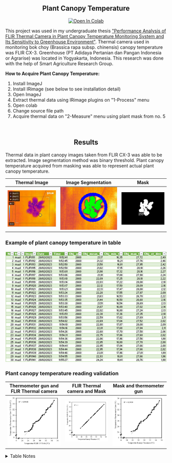 ## <div align="center">Plant Canopy Temperature</div>

<div align="center">
    <a href="https://colab.research.google.com/github/chizukeiku/PlantCanopyTemperature/blob/main/PlantCanopyMask.ipynb"><img src="https://colab.research.google.com/assets/colab-badge.svg" alt="Open In Colab"></a>
  </div>

This project was used in my undergraduate thesis <a href="https://etd.repository.ugm.ac.id/penelitian/detail/226056">"Performance Analysis of FLIR Thermal Camera in Plant Canopy Temperature Monitoring System and Its Sensitivity to Greenhouse Environment"</a>. Thermal camera used in monitoring bok choy (Brassica rapa subsp. chinensis) canopy temperature was FLIR CX-3. Greenhouse (PT Adidaya Pertanian dan Pangan Indonesia or Agrarise) was located in Yogyakarta, Indonesia. This research was done with the help of Smart Agriculture Research Group.

**How to Acquire Plant Canopy Temperature:**
<br>
1. Install ImageJ
2. Install IRimage (see below to see installation detail)
3. Open ImageJ
4. Extract thermal data using IRimage plugins on "1-Process" menu
5. Open colab 
6. Change source file path
7. Acquire thermal data on "2-Measure" menu using plant mask from no. 5
</div>
</br>

## <div align="center">Results</div>

Thermal data in plant canopy images taken from FLIR CX-3 was able to be extracted. Image segmentation method was binary threshold. Plant canopy temperature acquired from masking was able to represent actual plant canopy temperature.

|                 Thermal Image                       |        Image Segmentation                                 | Mask                                        |
|-----------------------------------------------------|-----------------------------------------------------------|---------------------------------------------|
|<img width="680" src="results/result1.jpg" title="Thermal Image">| <img src="results/result2.png" title="Image Segmentation">| <img width="680" src="results/result3.png" title="Mask">|

### Example of plant canopy temperature in table
<p align="center"><img width="680" src="results/result4.png">

### Plant canopy temperature reading validation
| Thermometer gun and FLIR Thermal camera             | FLIR Thermal camera and Mask                              | Mask and thermometer gun                    |
|-----------------------------------------------------|-----------------------------------------------------------|---------------------------------------------|
|<img src="results/result5.png" title="Thermal Image" width="500">| <img src="results/result6.png" title="Image Segmentation" width="500">| <img src="results/result7.png" title="Mask" width="500">|
<details>
  <summary>Table Notes</summary>
    * Thermometer gun and FLIR thermal camera reading based on 15 point scatter across plant canopy from the same spot

## <div align="center">About ``IRimage`` <br>-Open source software for processing images from infrared thermal cameras-</br></div>

### Summary

``IRimage`` aims at increasing throughput, accuracy and reproducibility of results obtained from thermal images, especially those produced with affordable, consumer-oriented cameras. IRimage processes thermal images, extracting raw data and calculating temperature values with an open and fully documented algorithm, making this data available for further processing using image analysis software. It also allows to make reproducible measurements of the temperature of objects in series of images, and produce visual outputs (images and videos) suitable for scientific reporting. IRimage is implemented in a scripting language of the scientific image analysis software ImageJ, allowing its use through a graphical user interface and also allowing for an easy modification or expansion of its functionality. IRimage’s results were consistent with those of standard software for 15 camera models of the most widely used brand. IRimage's functionalities make it better suited for research purposes than many currently available alternatives, and could contribute to making affordable consumer-grade thermal cameras useful for reproducible research.

``IRimage`` is open source, in order to allow users to know the algorithms used to obtain the temperature values, as well as to encourage future improvement, modification and adaptation.

``IRimage-UAV`` is an alternative version of IRimage which is able to process images from thermal cameras used in DJI drones. It is especially useful for batch converting JPG images to TIFF format, retaining GPS location data, which is useful for further processing using photogrammetry software. For technical reasons, ``IRimage-UAV`` does not use the same algorithm as ``IRimage``, but uses the DJI Thermal SDK for image processing and conversion.

``IRimage`` works in Windows and MacOs. ``IRimage-UAV`` only works in Windows.

---

### Installation

1. Install [ImageJ](https://imagej.nih.gov/ij/download.html) or [FIJI](https://imagej.net/Fiji/Downloads) (take note of the location where it is installed - you will need it in step 4).
2. In MacOS, you will need to also install [Exiftool](https://exiftool.org/) (download and install the "MacOS package" version). In Windows the installation is not required, since this tool is included with IRimage.
3. Download the complete [IRimage repository](https://github.com/gpereyrairujo/IRimage) using the 'Download ZIP' option in the green 'Code' button, save the ``IRimage-main.zip`` file and extract its contents.
3. Open the recently un-zipped ``IRimage-main`` folder, then open the sub-folder corresponding to your operating system (``Windows`` or ``MacOS``), and then copy the complete ``IRimage`` (or ``IRimage-UAV``) folder to the ``ImageJ.app/plugins`` folder (or the ``Fiji.app/plugins`` folder if you installed FIJI). The dowloaded .zip file and the extracted ``IRimage-main`` folder can then be deleted.

### Basic usage

1. Open ImageJ (or FIJI)
2. Open the 'Plugins' menu and you will find the 'IRimage' submenu
3. Select the 'Process' option
4. Select the folder with the original JPG images from the thermal camera
5. Choose whether you want to use the parameters stored in each file (when these were set in the camera), manually set global parameters for all the images, or use previously defined parameters (e.g. to repeat a previous analysis)
6. If the second option was selected, modify the default parameter values and click OK
7. The resulting images and data will be stored in subfolders within the input folder

More details about IRimage's implementation, functions and usage are included in the [IRimage paper](https://doi.org/10.7717/peerj-cs.977). Data and code for IRimage's validation and the example use case included in the paper are available at https://github.com/gpereyrairujo/IRimage_paper.

### Supported cameras

These are the camera models that have been tested (other models might also work)

With IRimage:
- FLIR B360
- Flir B60
- FLIR C2
- FLIR E30bx
- FLIR E40
- FLIR E40bx
- FLIR E60
- FLIR E60bx
- FLIR E85
- FLIR i60
- FLIR i7
- FLIR One
- FLIR One Pro
- FLIR P640
- FLIR T420
- FLIR T440
- FLIR Vue Pro R
- InfraCAM Wester
- ThermaCAM EX320
- ThermaCAM SC640
- ThermaCAM SC640

With IRimage-UAV: 
- DJI Matrice 30 T
- DJI Mavic 2 Enterprise Advanced
- DJI Mavic 3T
- DJI Zenmuse H20N
- DJI Zenmuse H20T
- DJI Zenmuse XT S

### License

IRimage and IRimage-UAV Software licensed [GNU Affero General Public License v3.0](https://github.com/gpereyrairujo/IRimage/blob/main/LICENSE)   
Documentation and images licensed [CC-BY-SA-4.0](https://creativecommons.org/licenses/by-sa/4.0/)   
ExifTool is Copyright 2003-2021, Phil Harvey, licensed under [GNU General Public License](https://dev.perl.org/licenses/gpl1.html)   
DJI Thermal SDK is Copyright 2020-2023 DJI, licensed under [MIT License](https://opensource.org/license/mit/)

## <div>Reference</div>
- Pereyra Irujo G. 2022. IRimage: open source software for processing images from infrared thermal cameras. PeerJ Computer Science 8:e977 https://doi.org/10.7717/peerj-cs.977
- Gehan MA*, Fahlgren N*, Abbasi A, Berry JC, Callen ST, Chavez L, Doust AN, Feldman MJ, Gilbert KB, Hodge JG, Hoyer JS, Lin A, Liu S, Lizárraga C, Lorence A, Miller M, Platon E, Tessman M, Sax T. 2017. PlantCV v2: Image analysis software for high-throughput plant phenotyping. PeerJ 5:e4088. DOI: 10.7717/peerj.4088
